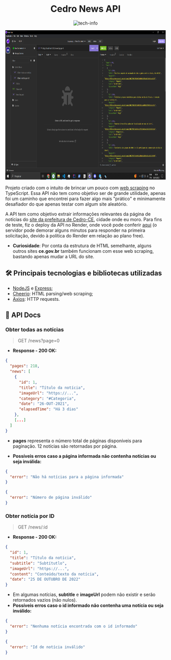 <h1 align="center">Cedro News API</h1>
<p align="center">
  <img src="https://skillicons.dev/icons?i=ts,nodejs&theme=dark" alt="tech-info" />
</p>

<p align="center">
  <img src="screenshots/screenshot-news.png" width="850" height="467" />
</p>

Projeto criado com o intuito de brincar um pouco com [web scraping](https://en.wikipedia.org/wiki/Web_scraping) no TypeScript. Essa API não tem como objetivo ser de grande utilidade, apenas foi um caminho que encontrei para fazer algo mais "prático" e minimamente desafiador do que apenas testar com algum site aleatório.

A API tem como objetivo extrair informações relevantes da página de notícias do [site da prefeitura de Cedro-CE](https://cedro.ce.gov.br/informa.php), cidade onde eu moro. Para fins de teste, fiz o deploy da API no Render, onde você pode conferir [aqui](https://cedro-news-api.onrender.com/news?page=0) (o servidor pode demorar alguns minutos para responder na primeira solicitação, devido à política do Render em relação ao plano free).
- **Curiosidade**: Por conta da estrutura de HTML semelhante, alguns outros sites **ce.gov.br** também funcionam com esse web scraping, bastando apenas mudar a URL do site.

## :hammer_and_wrench: Principais tecnologias e bibliotecas utilizadas

- [NodeJS](https://nodejs.org/en) e [Express](https://expressjs.com);
- [Cheerio](https://github.com/cheeriojs/cheerio): HTML parsing/web scraping;
- [Axios](https://github.com/axios/axios): HTTP requests.

## :memo: API Docs

### Obter todas as notícias

> GET /news?page=0

- **Response - 200 OK:**

```json
{
  "pages": 218,
  "news": [
    {
      "id": 1,
      "title": "Título da notícia",
      "imageUrl": "https://...",
      "category": "#Categoria",
      "date": "26-OUT-2021",
      "elapsedTime": "Há 3 dias"
    },
    [...]
  ]
}
```

- **pages** representa o número total de páginas disponíveis para paginação. 12 notícias são retornadas por página.

- **Possíveis erros caso a página informada não contenha notícias ou seja inválida:**

```json
{
  "error": "Não há notícias para a página informada"
}
```

```json
{
  "error": "Número de página inválido"
}
```

### Obter notícia por ID

> GET /news/:id

- **Response - 200 OK:**

```json
{
  "id": 1,
  "title": "Título da notícia",
  "subtitle": "Subtítutlo",
  "imageUrl": "https://...",
  "content": "Conteúdo/texto da notícia",
  "date": "25 DE OUTUBRO DE 2022"
}
```

- Em algumas notícias, **subtitle** e **imageUrl** podem não existir e serão retornados vazios (não nulos).
- **Possíveis erros caso o id informado não contenha uma notícia ou seja inválido:**

```json
{
  "error": "Nenhuma notícia encontrada com o id informado"
}
```

```json
{
  "error": "Id de notícia inválido"
}
```
